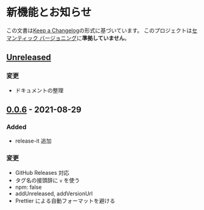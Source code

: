 # 新機能とお知らせ

この文書は[Keep a Changelog](https://keepachangelog.com/ja/1.0.0/)の形式に基づいています。
このプロジェクトは[セマンティック バージョニング](https://semver.org/lang/ja/spec/v2.0.0.html)に**準拠していません**。

## [Unreleased]

### 変更

- ドキュメントの整理

## [0.0.6] - 2021-08-29

### Added

- release-it 追加

### 変更

- GitHub Releases 対応
- タグ名の接頭辞に `v` を使う
- npm: false
- addUnreleased, addVersionUrl
- Prettier による自動フォーマットを避ける

<!-- prettier-ignore -->
[Unreleased]: https://github.com/kou029w/_/compare/v0.0.6...HEAD
[0.0.6]: https://github.com/kou029w/_/compare/v0.0.5...v0.0.6
